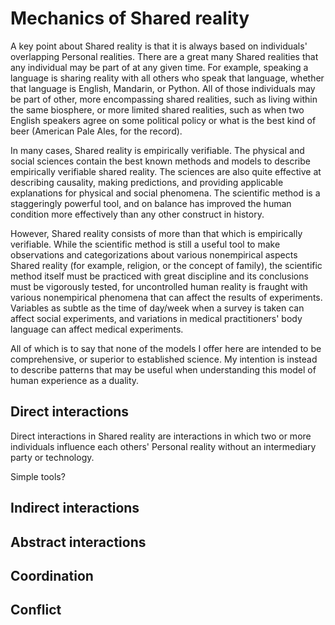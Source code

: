 # Mechanics of Shared reality

A key point about Shared reality is that it is always based on individuals' overlapping Personal realities. There are a great many Shared realities that any individual may be part of at any given time. For example, speaking a language is sharing reality with all others who speak that language, whether that language is English, Mandarin, or Python. All of those individuals may be part of other, more encompassing shared realities, such as living within the same biosphere, or more limited shared realities, such as when two English speakers agree on some political policy or what is the best kind of beer (American Pale Ales, for the record). 

In many cases, Shared reality is empirically verifiable. The physical and social sciences contain the best known methods and models to describe empirically verifiable shared reality. The sciences are also quite effective at describing causality, making predictions, and providing applicable explanations for physical and social phenomena. The scientific method is a staggeringly powerful tool, and on balance has improved the human condition more effectively than any other construct in history. 

However, Shared reality consists of more than that which is empirically verifiable. While the scientific method is still a useful tool to make observations and categorizations about various nonempirical aspects Shared reality (for example, religion, or the concept of family), the scientific method itself must be practiced with great discipline and its conclusions must be vigorously tested, for uncontrolled human reality is fraught with various nonempirical phenomena that can affect the results of experiments. Variables as subtle as the time of day/week when a survey is taken can affect social experiments, and variations in medical practitioners' body language can affect medical experiments. 

All of which is to say that none of the models I offer here are intended to be comprehensive, or superior to established science. My intention is instead to describe patterns that may be useful when understanding this model of human experience as a duality. 


## Direct interactions

Direct interactions in Shared reality are interactions in which two or more individuals influence each others' Personal reality without an intermediary party or technology. 

Simple tools?

## Indirect interactions

## Abstract interactions

## Coordination 

## Conflict
